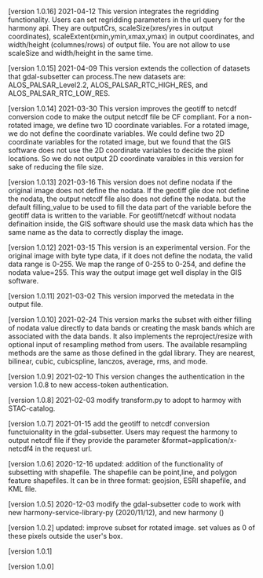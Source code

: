 [version 1.0.16] 2021-04-12
This version integrates the regridding functionality. Users can set regridding parameters in the url query for the harmony api. They are outputCrs, scaleSize(xres/yres in output coordinates), scaleExtent(xmin,ymin,xmax,ymax) in output coordinates, and width/height (columnes/rows) of output file. You are not allow to use scaleSize and width/height in the same time.

[version 1.0.15] 2021-04-09
This version extends the collection of datasets that gdal-subsetter can process.The new datasets are: ALOS_PALSAR_Level2.2, ALOS_PALSAR_RTC_HIGH_RES, and ALOS_PALSAR_RTC_LOW_RES.

[version 1.0.14] 2021-03-30
This version improves the geotiff to netcdf conversion code to make the output netcdf file be CF compliant. For a non-rotated image, we define two 1D coordinate variables. For a rotated image, we do not define the coordinate variables. We could define two 2D coordinate variables for the rotated image, but we found that the GIS software does not use the 2D coordinate variables to decide the pixel locations. So we do not output 2D coordinate varaibles in this version for sake of reducing the file size. 

[version 1.0.13] 2021-03-16
This version does not define nodata if the original image does not define the nodata. If the geotiff gile doe not define the nodata, the output netcdf file also does not define the nodata. but the default filling_value to be used to fill the data part of the variable before the geotiff data is written to the variable. For geotiff/netcdf without nodata definaition inside, the GIS software should use the mask data which has the same name as the data to correctly display the image. 

[version 1.0.12] 2021-03-15
This version is an experimental version. For the original image with byte type data, if it does not define the nodata, the valid data range is 0-255. We map the range of 0-255 to 0-254, and define the nodata value=255. This way the output image get well display in the GIS software.
 
[version 1.0.11] 2021-03-02
This version imporved the metedata in the output file.

[version 1.0.10] 2021-02-24
This version marks the subset with either filling of nodata value directly to data bands or creating the mask bands which are associated with the data bands. It also implements the reproject/resize with optional input of resampling method from users. The available resampling methods are the same as those defined in the gdal library. They are nearest, bilinear, cubic, cubicspline, lanczos, average, rms, and mode.

[version 1.0.9] 2021-02-10
This version changes the authentication in the version 1.0.8 to new access-token authentication.

[version 1.0.8] 2021-02-03
modify transform.py to adopt to harmoy with STAC-catalog.

[version 1.0.7] 2021-01-15
add the geotiff to netcdf conversion functuionality in the gdal-subsetter. Users may request the harmony to output netcdf file if they provide the parameter &format=application/x-netcdf4 in the request url.

[version 1.0.6]  2020-12-16
updated: addition of the functionality of subsetting with shapefile. The shapefile can be point,line, and polygon feature shapefiles. It can be in three format: geojsion, ESRI shapefile, and KML file. 

[version 1.0.5]  2020-12-03
modify the gdal-subsetter code to work with new harmony-service-library-py (2020/11/12), and new harmony ()  

[version 1.0.2]
updated: improve subset for rotated image. set values as 0 of these pixels outside the user's box.

[version 1.0.1]

[version 1.0.0]
